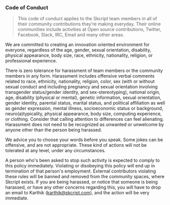 ### Code of Conduct

> This code of conduct applies to the Skcript team members in all of their community contributions they're making everyday. Their online communities include activities at Open source contributions, Twitter, Facebook, Slack, IRC, Email and many other areas.

We are committed to creating an innovation oriented environment for everyone, regardless of the age, gender, sexual orientation, disability, physical appearance, body size, race, ethnicity, nationality, religion, or professional experience. 

There is zero tolerance for harassment of team members or the community members in any form. Harassment includes offensive verbal comments related to race, ethnicity, nationality, religion, color, sex (with or without sexual conduct and including pregnancy and sexual orientation involving transgender status/gender identity, and sex-stereotyping), national origin, age, disability (physical or mental), genetic information, sexual orientation, gender identity, parental status, marital status, and political affiliation as well as gender expression, mental illness, socioeconomic status or background, neuro(a)typicality, physical appearance, body size, computing experience, or clothing. Consider that calling attention to differences can feel alienating. Harassment does not need to be recognized as unwanted or unwelcome by anyone other than the person being harassed.

We advice you to choose your words before you speak. Some jokes can be offensive, and are not appropriate. These kind of actions will not be tolerated at any level, under any circumstances.

A person who's been asked to stop such activity is expected to comply to this policy immediately. Violating or disobeying this policy will end up in termination of that person's employment. External contributors violating these rules will be banned and removed from the community spaces, where Skcript exists. If you are being harassed, or notice that someone is being harassed, or have any other concerns regarding this, you will have to drop an email to Karthik (karthik@skcript.com), and the action will be very immediate.